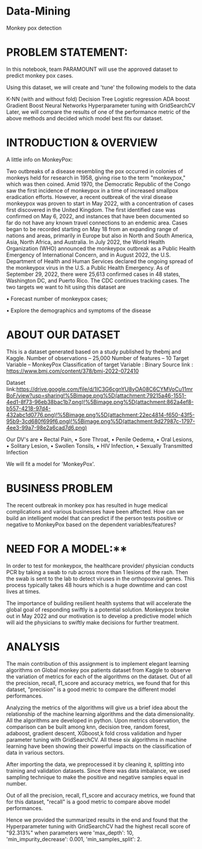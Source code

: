 # Data-Mining
Monkey pox detection

# **PROBLEM STATEMENT:**

In this notebook, team PARAMOUNT will use the approved dataset to predict monkey pox cases.

Using this dataset, we will create and 'tune' the following models to the data

K-NN (with and without fold)
Decision Tree
Logistic regression
ADA boost
Gradient Boost
Neural Networks
Hyperparameter tuning with GridSearchCV
Later, we will compare the results of one of the performance metric of the above methods and decided which model best fits our dataset.

# **INTRODUCTION & OVERVIEW**

A little info on MonkeyPox:

Two outbreaks of a disease resembling the pox occurred in colonies of monkeys held for research in 1958, giving rise to the term "monkeypox," which was then coined. Amid 1970, the Democratic Republic of the Congo saw the first incidence of monkeypox in a time of increased smallpox eradication efforts. However, a recent outbreak of the viral disease monkeypox was proven to start in May 2022, with a concentration of cases first discovered in the United Kingdom. The first identified case was confirmed on May 6, 2022, and instances that have been documented so far do not have any known travel connections to an endemic area. Cases began to be recorded starting on May 18 from an expanding range of nations and areas, primarily in Europe but also in North and South America, Asia, North Africa, and Australia. In July 2022, the World Health Organization (WHO) announced the monkeypox outbreak as a Public Health Emergency of International Concern, and in August 2022, the U.S. Department of Health and Human Services declared the ongoing spread of the monkeypox virus in the U.S. a Public Health Emergency. As of September 29, 2022, there were 25,613 confirmed cases in 48 states, Washington DC, and Puerto Rico. The CDC continues tracking cases.
The two targets we want to hit using this dataset are

• Forecast number of monkeypox cases;

• Explore the demographics and symptoms of the disease

# **ABOUT OUR DATASET**

This is a dataset generated based on a study published by thebmj and Kaggle. Number of observations – 25,000 Number of features – 10 Target Variable – MonkeyPox Classification of target Variable : Binary
Source link : https://www.bmj.com/content/378/bmj-2022-072410

Dataset link:https://drive.google.com/file/d/1IC3G6cgnYU8yOA08C6CYMVoCu11mrBoF/view?usp=sharing!%5Bimage.png%5D(attachment:79215a46-1551-4ed1-8f73-96eb38bac1b7.png)!%5Bimage.png%5D(attachment:862a4ef8-b557-4218-97d4-432abc1d0776.png)!%5Bimage.png%5D(attachment:22ec4814-f650-43f5-95b9-3cd680f699f6.png)!%5Bimage.png%5D(attachment:9d27987c-1797-4ee3-99a7-98e2a6cad7d6.png)

Our DV's are • Rectal Pain,
• Sore Throat,
• Penile Oedema,
• Oral Lesions,
• Solitary Lesion,
• Swollen Tonsils,
• HIV Infection,
• Sexually Transmitted Infection

We will fit a model for 'MonkeyPox'.

# **BUSINESS PROBLEM**
The recent outbreak in monkey pox has resulted in huge medical complications and various businesses have been affected.
How can we build an intelligent model that can predict if the person tests positive or negative to MonkeyPox based on the dependent variables/features?

# **NEED FOR A MODEL:****
In order to test for monkeypox, the healthcare provider/ physician conducts PCR by taking a swab to rub across more than 1 lesions of the rash. Then the swab is sent to the lab to detect viruses in the orthopoxviral genes. This process typically takes 48 hours which is a huge downtime and can cost lives at times.

The importance of building resilient health systems that will accelerate the global goal of responding swiftly is a potential solution. Monkeypox broke out in May 2022 and our motivation is to develop a predictive model which will aid the physicians to swiftly make decisions for further treatment.

# **ANALYSIS**

The main contribution of this assignment is to implement elegant learning algorithms on Global monkey pox patients dataset from Kaggle to observe the variation of metrics for each of the algorithms on the dataset. Out of all the precision, recall, f1_score and accuracy metrics, we found that for this dataset, "precision" is a good metric to compare the different model performances.

Analyzing the metrics of the algorithms will give us a brief idea about the relationship of the machine learning algorithms and the data dimensionality. All the algorithms are developed in python. Upon metrics observation, the comparison can be built among knn, decision tree, random forest, adaboost, gradient descent, XGboost,k fold cross validation and hyper parameter tuning with GridSearchCV. All these six algorithms in machine learning have been showing their powerful impacts on the classification of data in various sectors.

After importing the data, we preprocessed it by cleaning it, splitting into training and validation datasets. Since there was data imbalance, we used sampling technique to make the positive and negative samples equal in number.

Out of all the precision, recall, f1_score and accuracy metrics, we found that for this dataset, "recall" is a good metric to compare above model performances.

Hence we provided the summarized results in the end and found that the Hyperparameter tuning with GridSearchCV had the highest recall score of "92.313%" when parameters were 'max_depth': 10, 'min_impurity_decrease': 0.001, 'min_samples_split': 2.
